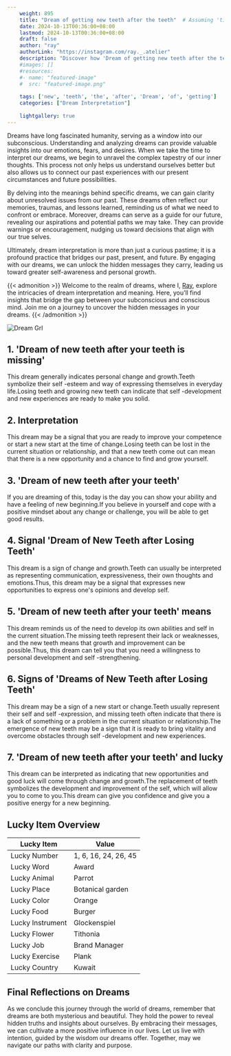 ```yaml
---
    weight: 895
    title: "Dream of getting new teeth after the teeth"  # Assuming 'title' column exists
    date: 2024-10-13T00:36:00+08:00
    lastmod: 2024-10-13T00:36:00+08:00
    draft: false
    author: "ray"
    authorLink: "https://instagram.com/ray._.atelier"
    description: "Discover how 'Dream of getting new teeth after the teeth' can interpret your future and uncover its significant meanings in your life."
    #images: []
    #resources:
    #- name: "featured-image"
    #  src: "featured-image.png"
    
    tags: ['new', 'teeth', 'the', 'after', 'Dream', 'of', 'getting']
    categories: ["Dream Interpretation"]
    
    lightgallery: true
---
```

    
Dreams have long fascinated humanity, serving as a window into our subconscious. Understanding and analyzing dreams can provide valuable insights into our emotions, fears, and desires. When we take the time to interpret our dreams, we begin to unravel the complex tapestry of our inner thoughts. This process not only helps us understand ourselves better but also allows us to connect our past experiences with our present circumstances and future possibilities.

By delving into the meanings behind specific dreams, we can gain clarity about unresolved issues from our past. These dreams often reflect our memories, traumas, and lessons learned, reminding us of what we need to confront or embrace. Moreover, dreams can serve as a guide for our future, revealing our aspirations and potential paths we may take. They can provide warnings or encouragement, nudging us toward decisions that align with our true selves.

Ultimately, dream interpretation is more than just a curious pastime; it is a profound practice that bridges our past, present, and future. By engaging with our dreams, we can unlock the hidden messages they carry, leading us toward greater self-awareness and personal growth.

{{< admonition >}}
Welcome to the realm of dreams, where I, [Ray](https://instagram.com/ray._.atelier), explore the intricacies of dream interpretation and meaning. Here, you’ll find insights that bridge the gap between your subconscious and conscious mind. Join me on a journey to uncover the hidden messages in your dreams.
{{< /admonition >}}

![Dream Grl](https://cdn.pixabay.com/photo/2017/11/02/03/35/gothic-2910057_1280.jpg "Dream Grl")

## 1. 'Dream of new teeth after your teeth is missing'
This dream generally indicates personal change and growth.Teeth symbolize their self -esteem and way of expressing themselves in everyday life.Losing teeth and growing new teeth can indicate that self -development and new experiences are ready to make you solid.

## 2. Interpretation
This dream may be a signal that you are ready to improve your competence or start a new start at the time of change.Losing teeth can be lost in the current situation or relationship, and that a new teeth come out can mean that there is a new opportunity and a chance to find and grow yourself.

## 3. 'Dream of new teeth after your teeth'
If you are dreaming of this, today is the day you can show your ability and have a feeling of new beginning.If you believe in yourself and cope with a positive mindset about any change or challenge, you will be able to get good results.

## 4. Signal 'Dream of New Teeth after Losing Teeth'
This dream is a sign of change and growth.Teeth can usually be interpreted as representing communication, expressiveness, their own thoughts and emotions.Thus, this dream may be a signal that expresses new opportunities to express one's opinions and develop self.

## 5. 'Dream of new teeth after your teeth' means
This dream reminds us of the need to develop its own abilities and self in the current situation.The missing teeth represent their lack or weaknesses, and the new teeth means that growth and improvement can be possible.Thus, this dream can tell you that you need a willingness to personal development and self -strengthening.

## 6. Signs of 'Dreams of New Teeth after Losing Teeth'
This dream may be a sign of a new start or change.Teeth usually represent their self and self -expression, and missing teeth often indicate that there is a lack of something or a problem in the current situation or relationship.The emergence of new teeth may be a sign that it is ready to bring vitality and overcome obstacles through self -development and new experiences.

## 7. 'Dream of new teeth after your teeth' and lucky
This dream can be interpreted as indicating that new opportunities and good luck will come through change and growth.The replacement of teeth symbolizes the development and improvement of the self, which will allow you to come to you.This dream can give you confidence and give you a positive energy for a new beginning.

## Lucky Item Overview
| Lucky Item          | Value              |
|---------------|--------------------|
| Lucky Number        | 1, 6, 16, 24, 26, 45  |
| Lucky Word          | Award |
| Lucky Animal        | Parrot |
| Lucky Place         | Botanical garden     |
| Lucky Color         | Orange     |
| Lucky Food          | Burger      |
| Lucky Instrument    | Glockenspiel |
| Lucky Flower        | Tithonia    |
| Lucky Job           | Brand Manager       |
| Lucky Exercise      | Plank  |
| Lucky Country       | Kuwait    |


##  Final Reflections on Dreams

As we conclude this journey through the world of dreams, remember that dreams are both mysterious and beautiful. They hold the power to reveal hidden truths and insights about ourselves. By embracing their messages, we can cultivate a more positive influence in our lives. Let us live with intention, guided by the wisdom our dreams offer. Together, may we navigate our paths with clarity and purpose.
